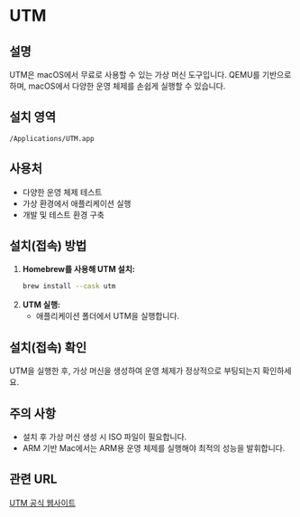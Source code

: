 # UTM

## 설명
UTM은 macOS에서 무료로 사용할 수 있는 가상 머신 도구입니다. QEMU를 기반으로 하며, macOS에서 다양한 운영 체제를 손쉽게 실행할 수 있습니다.

## 설치 영역
`/Applications/UTM.app`

## 사용처
- 다양한 운영 체제 테스트
- 가상 환경에서 애플리케이션 실행
- 개발 및 테스트 환경 구축

## 설치(접속) 방법
1. **Homebrew를 사용해 UTM 설치:**
   ```bash
   brew install --cask utm
   ```
2. **UTM 실행:**
   - 애플리케이션 폴더에서 UTM을 실행합니다.

## 설치(접속) 확인
UTM을 실행한 후, 가상 머신을 생성하여 운영 체제가 정상적으로 부팅되는지 확인하세요.

## 주의 사항
- 설치 후 가상 머신 생성 시 ISO 파일이 필요합니다.
- ARM 기반 Mac에서는 ARM용 운영 체제를 실행해야 최적의 성능을 발휘합니다.

## 관련 URL
[UTM 공식 웹사이트](https://mac.getutm.app/)
